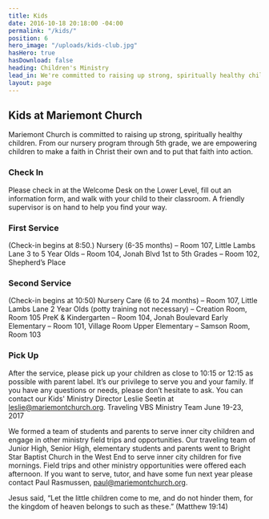 ```yaml
---
title: Kids
date: 2016-10-18 20:18:00 -04:00
permalink: "/kids/"
position: 6
hero_image: "/uploads/kids-club.jpg"
hasHero: true
hasDownload: false
heading: Children's Ministry
lead_in: We're committed to raising up strong, spiritually healthy children.
layout: page
---
```


## Kids at Mariemont Church

Mariemont Church is committed to raising up strong, spiritually healthy children. From our nursery program through 5th grade, we are empowering children to make a faith in Christ their own and to put that faith into action.

### Check In

Please check in at the Welcome Desk on the Lower Level, fill out an information form, and walk with your child to their classroom. A friendly supervisor is on hand to help you find your way.

### First Service

(Check-in begins at 8:50.) Nursery (6-35 months) – Room 107, Little Lambs Lane
3 to 5 Year Olds – Room 104, Jonah Blvd
1st to 5th Grades – Room 102, Shepherd’s Place

### Second Service

(Check-in begins at 10:50)
Nursery Care (6 to 24 months) – Room 107, Little Lambs Lane
2 Year Olds (potty training not necessary) – Creation Room, Room 105
PreK & Kindergarten – Room 104, Jonah Boulevard
Early Elementary – Room 101, Village Room
Upper Elementary – Samson Room, Room 103

### Pick Up 

After the service, please pick up your children as close to 10:15 or 12:15 as possible with parent label.
It’s our privilege to serve you and your family. If you have any questions or needs, please don’t hesitate to ask. You can contact our Kids' Ministry Director Leslie Seetin at leslie@mariemontchurch.org.
Traveling VBS Ministry Team
June 19-23, 2017 

We formed a team of students and parents to serve inner city children and engage in other ministry field trips and opportunities. Our traveling team of Junior High, Senior High, elementary students and parents went to Bright Star Baptist Church in the West End to serve inner city children for five mornings. Field trips and other ministry opportunities were offered each afternoon. If you want to serve, tutor, and have some fun next year please contact Paul Rasmussen, paul@mariemontchurch.org.

Jesus said, “Let the little children come to me, and do not hinder them, for the kingdom of heaven belongs to such as these.” (Matthew 19:14)
